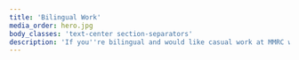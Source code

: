 ```yaml
---
title: 'Bilingual Work'
media_order: hero.jpg
body_classes: 'text-center section-separators'
description: 'If you''re bilingual and would like casual work at MMRC we invite you to fill in the following form and email it to [admin@mmrcwa.org.au](mailto:admin@mmrcwa.org.au)'
---
```


